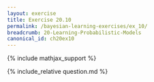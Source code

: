 ```yaml
---
layout: exercise
title: Exercise 20.10
permalink: /bayesian-learning-exercises/ex_10/
breadcrumb: 20-Learning-Probabilistic-Models
canonical_id: ch20ex10
---
```


{% include mathjax_support %}
<div id="hiddden">{% include_relative question.md %}</div>